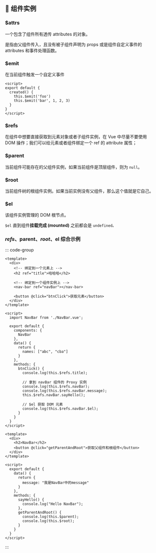 

## 🍨 组件实例

### $attrs

一个包含了组件所有透传 attributes 的对象。

是指<span class="blue-text">由父组件传入，且没有被子组件声明</span>为 props 或是组件自定义事件的 attributes 和事件处理函数。

### $emit

在当前组件触发一个自定义事件

```Vue
<script>
export default {
  created() {
    this.$emit('foo')
    this.$emit('bar', 1, 2, 3)
  }
}
</script>
```

### $refs

在组件中想要直接获取到元素对象或者子组件实例，在 Vue 中尽量不要使用 DOM 操作；我们可以给元素或者组件绑定一个 ref 的 attribute 属性；

### $parent

当前组件可能存在的父组件实例，如果当前组件是顶层组件，则为 `null`。

### $root

当前组件树的根组件实例。如果当前实例没有父组件，那么这个值就是它自己。

### $el

该组件实例管理的 DOM 根节点。

`$el` 直到组件**挂载完成 (mounted)** 之前都会是 `undefined。`

### $refs、$parent、$root、$el 综合示例

::: code-group

```Vue [Home.vue]
<template>
  <div>
    <!-- 绑定到一个元素上 -->
    <h2 ref="title">哈哈哈</h2>

    <!-- 绑定到一个组件实例上 -->
    <nav-bar ref="navBar"></nav-bar>

    <button @click="btnClick">获取元素</button>
  </div>
</template>

<script>
  import NavBar from './NavBar.vue';

  export default {
    components: {
      NavBar
    },
    data() {
      return {
        names: ["abc", "cba"]
      }
    },
    methods: {
      btnClick() {
        console.log(this.$refs.title);

        // 拿到 navBar 组件的 Proxy 实例
        console.log(this.$refs.navBar);
        console.log(this.$refs.navBar.message);
        this.$refs.navBar.sayHello();

        // $el 获取 DOM 元素
        console.log(this.$refs.navBar.$el);
      }
    }
  }
</script>
```

```Vue [NavBar.vue]
<template>
  <div>
    <h2>NavBar</h2>
    <button @click="getParentAndRoot">获取父组件和根组件</button>
  </div>
</template>

<script>
  export default {
    data() {
      return {
        message: "我是NavBar中的message"
      }
    },
    methods: {
      sayHello() {
        console.log("Hello NavBar");
      },
      getParentAndRoot() {
        console.log(this.$parent);
        console.log(this.$root);
      }
    }
  }
</script>
```

:::